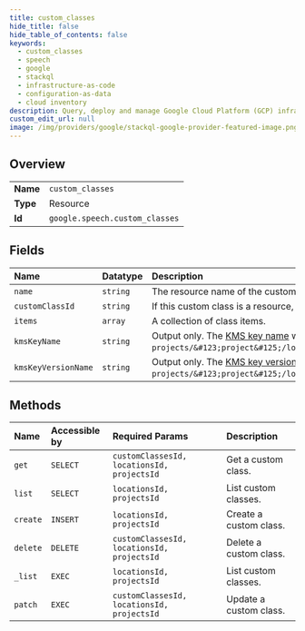 ```yaml
---
title: custom_classes
hide_title: false
hide_table_of_contents: false
keywords:
  - custom_classes
  - speech
  - google    
  - stackql
  - infrastructure-as-code
  - configuration-as-data
  - cloud inventory
description: Query, deploy and manage Google Cloud Platform (GCP) infrastructure and resources using SQL
custom_edit_url: null
image: /img/providers/google/stackql-google-provider-featured-image.png
---
```

  
    

## Overview
<table><tbody>
<tr><td><b>Name</b></td><td><code>custom_classes</code></td></tr>
<tr><td><b>Type</b></td><td>Resource</td></tr>
<tr><td><b>Id</b></td><td><code>google.speech.custom_classes</code></td></tr>
</tbody></table>

## Fields
| Name | Datatype | Description |
|:-----|:---------|:------------|
| `name` | `string` | The resource name of the custom class. |
| `customClassId` | `string` | If this custom class is a resource, the custom_class_id is the resource id of the CustomClass. Case sensitive. |
| `items` | `array` | A collection of class items. |
| `kmsKeyName` | `string` | Output only. The [KMS key name](https://cloud.google.com/kms/docs/resource-hierarchy#keys) with which the content of the ClassItem is encrypted. The expected format is `projects/&#123;project&#125;/locations/&#123;location&#125;/keyRings/&#123;key_ring&#125;/cryptoKeys/&#123;crypto_key&#125;`. |
| `kmsKeyVersionName` | `string` | Output only. The [KMS key version name](https://cloud.google.com/kms/docs/resource-hierarchy#key_versions) with which content of the ClassItem is encrypted. The expected format is `projects/&#123;project&#125;/locations/&#123;location&#125;/keyRings/&#123;key_ring&#125;/cryptoKeys/&#123;crypto_key&#125;/cryptoKeyVersions/&#123;crypto_key_version&#125;`. |
## Methods
| Name | Accessible by | Required Params | Description |
|:-----|:--------------|:----------------|:------------|
| `get` | `SELECT` | `customClassesId, locationsId, projectsId` | Get a custom class. |
| `list` | `SELECT` | `locationsId, projectsId` | List custom classes. |
| `create` | `INSERT` | `locationsId, projectsId` | Create a custom class. |
| `delete` | `DELETE` | `customClassesId, locationsId, projectsId` | Delete a custom class. |
| `_list` | `EXEC` | `locationsId, projectsId` | List custom classes. |
| `patch` | `EXEC` | `customClassesId, locationsId, projectsId` | Update a custom class. |
